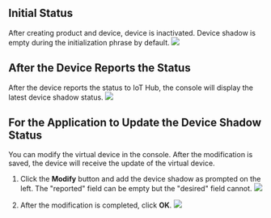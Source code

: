 [//]: # (chinagitpath:XXXXX)

## Initial Status

After creating product and device, device is inactivated. Device shadow is empty during the initialization phrase by default.
![](https://main.qcloudimg.com/raw/9d7d95caee2acf410a77a916ffdc4f63.png)
 
## After the Device Reports the Status

After the device reports the status to IoT Hub, the console will display the latest device shadow status.
![](https://main.qcloudimg.com/raw/dd9af45b66282cfbb02cc7b50d76faf0.png)
 
## For the Application to Update the Device Shadow Status
You can modify the virtual device in the console. After the modification is saved, the device will receive the update of the virtual device.
1. Click the **Modify** button and add the device shadow as prompted on the left. The "reported" field can be empty but the "desired" field cannot.
![](https://main.qcloudimg.com/raw/f7594247bff8337dc737e865e4d47e13.png)

2. After the modification is completed, click **OK**.
![](https://main.qcloudimg.com/raw/562c235f2bcb274c939262e3ed4f411d.png)

